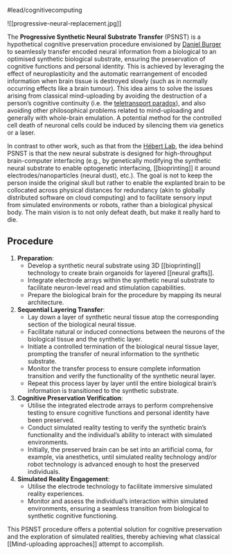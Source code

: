 #lead/cognitivecomputing

![[progressive-neural-replacement.jpg]]

The **Progressive Synthetic Neural Substrate Transfer** (PSNST) is a hypothetical cognitive preservation procedure envisioned by [Daniel Burger](https://danielburger.online/) to seamlessly transfer encoded neural information from a biological to an optimised synthetic biological substrate, ensuring the preservation of cognitive functions and personal identity. This is achieved by leveraging the effect of neuroplasticity and the automatic rearrangement of encoded information when brain tissue is destroyed slowly (such as in normally occurring effects like a brain tumour). This idea aims to solve the issues arising from classical mind-uploading by avoiding the destruction of a person’s cognitive continuity (i.e. the [teletransport paradox](https://en.wikipedia.org/wiki/Teletransportation_paradox)), and also avoiding other philosophical problems related to mind-uploading and generally with whole-brain emulation. A potential method for the controlled cell death of neuronal cells could be induced by silencing them via genetics or a laser.

In contrast to other work, such as that from the [Hébert Lab](https://hebertlab.einsteinmedneuroscience.org/), the idea behind PSNST is that the new neural substrate is designed for high-throughput brain-computer interfacing (e.g., by genetically modifying the synthetic neural substrate to enable optogenetic interfacing, [[bioprinting]] it around electrodes/nanoparticles (neural dust), etc.). The goal is not to keep the person inside the original skull but rather to enable the explanted brain to be collocated across physical distances for redundancy (akin to globally distributed software on cloud computing) and to facilitate sensory input from simulated environments or robots, rather than a biological physical body. The main vision is to not only defeat death, but make it really hard to die.

## Procedure

1. **Preparation**:
    - Develop a synthetic neural substrate using 3D [[bioprinting]] technology to create brain organoids for layered [[neural grafts]].
    - Integrate electrode arrays within the synthetic neural substrate to facilitate neuron-level read and stimulation capabilities.
    - Prepare the biological brain for the procedure by mapping its neural architecture.
2. **Sequential Layering Transfer**:
    - Lay down a layer of synthetic neural tissue atop the corresponding section of the biological neural tissue.
    - Facilitate natural or induced connections between the neurons of the biological tissue and the synthetic layer.
    - Initiate a controlled termination of the biological neural tissue layer, prompting the transfer of neural information to the synthetic substrate.
    - Monitor the transfer process to ensure complete information transition and verify the functionality of the synthetic neural layer.
    - Repeat this process layer by layer until the entire biological brain’s information is transitioned to the synthetic substrate.
3. **Cognitive Preservation Verification**:
    - Utilise the integrated electrode arrays to perform comprehensive testing to ensure cognitive functions and personal identity have been preserved.
    - Conduct simulated reality testing to verify the synthetic brain’s functionality and the individual’s ability to interact with simulated environments.
    - Initially, the preserved brain can be set into an artificial coma, for example, via anesthetics, until simulated reality technology and/or robot technology is advanced enough to host the preserved individuals.
1. **Simulated Reality Engagement**:
    - Utilise the electrode technology to facilitate immersive simulated reality experiences.
    - Monitor and assess the individual’s interaction within simulated environments, ensuring a seamless transition from biological to synthetic cognitive functioning.

This PSNST procedure offers a potential solution for cognitive preservation and the exploration of simulated realities, thereby achieving what classical [[Mind-uploading approaches]] attempt to accomplish.

